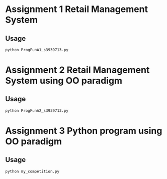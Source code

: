 # Assignment 1 Retail Management System

## Usage
```bash
python ProgFunA1_s3939713.py
```

# Assignment 2 Retail Management System using OO paradigm

## Usage
```bash
python ProgFunA2_s3939713.py
```

# Assignment 3 Python program using OO paradigm

## Usage
```bash
python my_competition.py
```